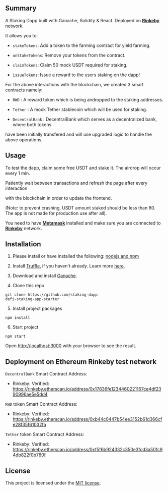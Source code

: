 ## Summary 

A Staking Dapp built with Ganache, Solidity &amp; React.
Deployed on **[Rinkeby](https://www.rinkeby.io/#stats)** network.

It allows you to:

- `stakeTokens`: Add a token to the farming contract for yield farming.

- `unStakeTokens`: Remove your tokens from the contract.

- `claimTokens`: Claim 50 mock USDT required for staking.

- `issueTokens`: Issue a reward to the users staking on the dapp!

For the above interactions with the blockchain, we created 3 smart contracts namely:

- `RWD` : A reward token which is being airdropped to the staking addresses.

- `Tether` : A mock Tether stablecoin which will be used for staking.

- `DecentralBank` : DecentralBank which serves as a decentralized bank, where both tokens 

have been initially transfered and will use upgraded logic to handle the above operations.



## Usage

To test the dapp, claim some free USDT and stake it. The airdrop will occur every 1 min.

Patiently wait between transactions and refresh the page after every interaction

with the blockchain in order to update the frontend.

(Note: to prevent crashing, USDT amount staked should be less than 60. The app is not made for production use after all).

You need to have **[Metamask](https://metamask.io/)** installed and make sure you are connected to **[Rinkeby](https://www.rinkeby.io/#stats)** network.



## Installation

1. Please install or have installed the following: [nodejs and npm](https://nodejs.org/en/download/)


2. Install [Truffle](https://trufflesuite.com/docs/truffle/getting-started/installation/), if you haven't already. Learn more [here](https://trufflesuite.com/).


3. Download and install [Ganache](https://trufflesuite.com/docs/ganache/quickstart/). 


4. Clone this repo

```
git clone https://github.com/staking-dapp
defi-staking-app-starter
```

5. Install project packages

```
npm install
```

6. Start project

```
npm start
```

Open [http://localhost:3000](http://localhost:3000) with your browser to see the result.



## Deployment on Ethereum Rinkeby test network

`DecentralBank` Smart Contract Address:

* Rinkeby: Verified: https://rinkeby.etherscan.io/address/0x17836fe1234460221167ce4df2390996ae5e5dd4

`RWD` token Smart Contract Address:

* Rinkeby: Verified: https://rinkeby.etherscan.io/address/0xb44c0447b54ee3152b61d366cfe28f35f61032fa

`Tether` token Smart Contract Address:

* Rinkeby: Verified: https://rinkeby.etherscan.io/address/0xf5f6b924332c350e3fcd3a50fc94db822f0b760f



## License

This project is licensed under the [MIT license](LICENSE).
